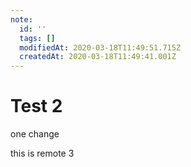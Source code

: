 ```yaml
---
note:
  id: ''
  tags: []
  modifiedAt: 2020-03-18T11:49:51.715Z
  createdAt: 2020-03-18T11:49:41.001Z
---
```

# Test 2

one change

this is remote 3
